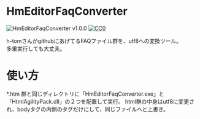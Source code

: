 # HmEditorFaqConverter

![HmEditorFaqConverter v1.0.0](https://img.shields.io/badge/HmEditorFaqConverter-v1.0.0-6479ff.svg)
[![CC0](https://img.shields.io/badge/license-CC0-blue.svg?style=flat)](LICENSE)

h-tomさんがgithubにあげてるFAQファイル群を、utf8への変換ツール。  
多重実行しても大丈夫。

# 使い方

*.htm 群と同じディレクトリに「HmEditorFaqConverter.exe」と「HtmlAgilityPack.dll」の２つを配置して実行。
html群の中身はutf8に変更され、bodyタグの内側のタグだけにして、同じファイルへと上書き。